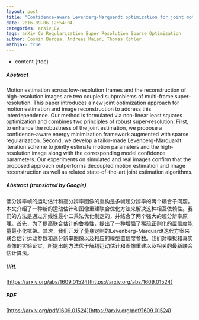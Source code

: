 ```yaml
---
layout: post
title: "Confidence-aware Levenberg-Marquardt optimization for joint motion estimation and super-resolution"
date: 2016-09-06 12:54:04
categories: arXiv_CV
tags: arXiv_CV Regularization Super_Resolution Sparse Optimization
author: Cosmin Bercea, Andreas Maier, Thomas Köhler
mathjax: true
---
```


* content
{:toc}

##### Abstract
Motion estimation across low-resolution frames and the reconstruction of high-resolution images are two coupled subproblems of multi-frame super-resolution. This paper introduces a new joint optimization approach for motion estimation and image reconstruction to address this interdependence. Our method is formulated via non-linear least squares optimization and combines two principles of robust super-resolution. First, to enhance the robustness of the joint estimation, we propose a confidence-aware energy minimization framework augmented with sparse regularization. Second, we develop a tailor-made Levenberg-Marquardt iteration scheme to jointly estimate motion parameters and the high-resolution image along with the corresponding model confidence parameters. Our experiments on simulated and real images confirm that the proposed approach outperforms decoupled motion estimation and image reconstruction as well as related state-of-the-art joint estimation algorithms.

##### Abstract (translated by Google)
低分辨率帧的运动估计和高分辨率图像的重构是多帧超分辨率的两个耦合子问题。本文介绍了一种新的运动估计和图像重建联合优化方法来解决这种相互依赖性。我们的方法是通过非线性最小二乘法优化制定的，并结合了两个强大的超分辨率原理。首先，为了提高联合估计的鲁棒性，提出了一种增强了稀疏正则化的置信度能量最小化框架。其次，我们开发了量身定制的Levenberg-Marquardt迭代方案来联合估计运动参数和高分辨率图像以及相应的模型置信度参数。我们对模拟和真实图像的实验证实，所提出的方法优于解耦运动估计和图像重建以及相关的最新联合估计算法。

##### URL
[https://arxiv.org/abs/1609.01524](https://arxiv.org/abs/1609.01524)

##### PDF
[https://arxiv.org/pdf/1609.01524](https://arxiv.org/pdf/1609.01524)


